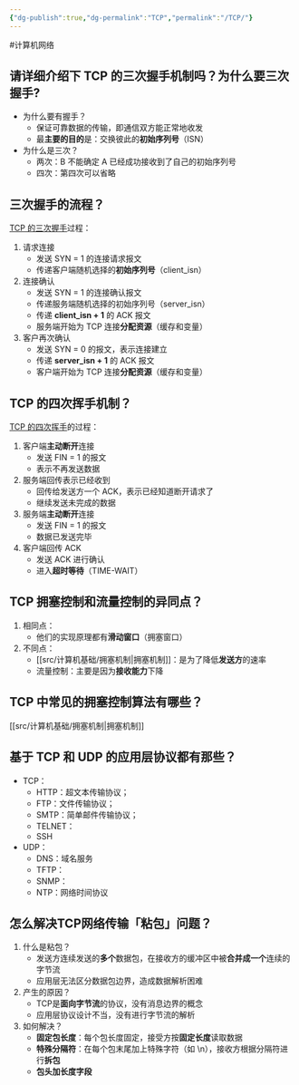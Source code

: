 ```yaml
---
{"dg-publish":true,"dg-permalink":"TCP","permalink":"/TCP/"}
---
```



#计算机网络 

## 请详细介绍下 TCP 的三次握手机制吗？为什么要三次握手?

- 为什么要有握手？
	- 保证可靠数据的传输，即通信双方能正常地收发
	- 最**主要的目的**是：交换彼此的**初始序列号**（ISN）
- 为什么是三次？
	- 两次：B 不能确定 A 已经成功接收到了自己的初始序列号
	- 四次：第四次可以省略

## 三次握手的流程？

[TCP 的三次握手](obsidian://open?vault=%E7%AC%94%E8%AE%B0&file=src%2Funarchived%2FTCP%20%E7%9A%84%E4%B8%89%E6%AC%A1%E6%8F%A1%E6%89%8B)过程：
1. 请求连接
	- 发送 SYN = 1 的连接请求报文
	- 传递客户端随机选择的**初始序列号**（client_isn）
2. 连接确认
	- 发送 SYN = 1 的连接确认报文
	- 传递服务端随机选择的初始序列号（server_isn）
	- 传递 **client_isn + 1** 的 ACK 报文
	- 服务端开始为 TCP 连接**分配资源**（缓存和变量）
3. 客户再次确认
	- 发送 SYN = 0 的报文，表示连接建立
	- 传递 **server_isn + 1** 的 ACK 报文
	- 客户端开始为 TCP 连接**分配资源**（缓存和变量）

## TCP 的四次挥手机制？

[TCP 的四次挥手](obsidian://open?vault=%E7%AC%94%E8%AE%B0&file=src%2Funarchived%2FTCP%20%E7%9A%84%E5%9B%9B%E6%AC%A1%E6%8C%A5%E6%89%8B)的过程：

1. 客户端**主动断开**连接
	- 发送 FIN = 1 的报文
	- 表示不再发送数据
2. 服务端回传表示已经收到
	- 回传给发送方一个 ACK，表示已经知道断开请求了
	- 继续发送未完成的数据
3. 服务端**主动断开**连接
	- 发送 FIN = 1 的报文
	- 数据已发送完毕
4. 客户端回传 ACK
	- 发送 ACK 进行确认
	- 进入**超时等待**（TIME-WAIT）

## TCP 拥塞控制和流量控制的异同点？

1. 相同点：
	- 他们的实现原理都有**滑动窗口**（拥塞窗口）
2. 不同点：
	- [[src/计算机基础/拥塞机制\|拥塞机制]]：是为了降低**发送方**的速率
	- 流量控制：主要是因为**接收能力**下降
	
## TCP 中常见的拥塞控制算法有哪些？

[[src/计算机基础/拥塞机制\|拥塞机制]]

## 基于 TCP 和 UDP 的应用层协议都有那些？

- TCP：
	- HTTP：超文本传输协议；
	- FTP：文件传输协议；
	- SMTP：简单邮件传输协议；
	- TELNET：
	- SSH
- UDP：
	- DNS：域名服务
	- TFTP：
	- SNMP：
	- NTP：网络时间协议

## 怎么解决TCP网络传输「粘包」问题？

1. 什么是粘包？
	- 发送方连续发送的**多个**数据包，在接收方的缓冲区中被**合并成一个**连续的字节流
	- 应用层无法区分数据包边界，造成数据解析困难
2. 产生的原因？
	- TCP是**面向字节流**的协议，没有消息边界的概念
	- 应用层协议设计不当，没有进行字节流的解析
3. 如何解决？
	- **固定包长度**：每个包长度固定，接受方按**固定长度**读取数据
	- **特殊分隔符**：在每个包末尾加上特殊字符（如 \n），接收方根据分隔符进行**拆包**
	- **包头加长度字段**